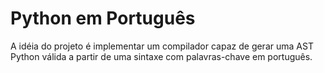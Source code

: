 Python em Português
====


A idéia do projeto é implementar um compilador capaz de gerar uma AST Python válida a partir de uma sintaxe com palavras-chave em português.
 

